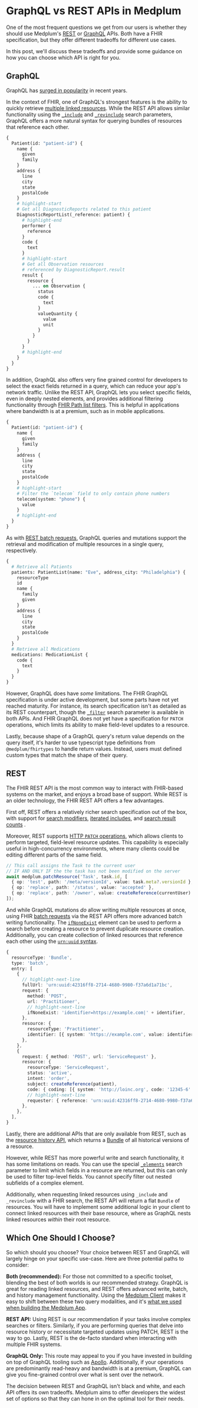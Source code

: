 # GraphQL vs REST APIs in Medplum

One of the most frequent questions we get from our users is whether they should use Medplum's [REST](http://hl7.org/fhir/R4/http.html) or [GraphQL](https://www.medplum.com/docs/graphql) APIs. Both have a FHIR specification, but they offer different tradeoffs for different use cases.

In this post, we'll discuss these tradeoffs and provide some guidance on how you can choose which API is right for you.

## GraphQL

GraphQL has [surged in popularity](https://devops.com/key-findings-from-the-2022-state-of-graphql-report/#:~:text=GraphQL%2C%20the%20open%20source%20query,the%20specific%20client%20at%20hand.) in recent years.

In the context of FHIR, one of GraphQL's strongest features is the ability to quickly retrieve [multiple linked resources](/docs/graphql/basic-queries#resolving-nested-resources-with-the-resource-element). While the REST API allows similar functionality using the [`_include`](/docs/search/includes) and [`_revinclude`](/docs/search/includes) search parameters, GraphQL offers a more natural syntax for querying bundles of resources that reference each other.

```graphql
{
  Patient(id: "patient-id") {
    name {
      given
      family
    }
    address {
      line
      city
      state
      postalCode
    }
    # highlight-start
    # Get all DiagnosticReports related to this patient
    DiagnosticReportList(_reference: patient) {
      # highlight-end
      performer {
        reference
      }
      code {
        text
      }
      # highlight-start
      # Get all Observation resources
      # referenced by DiagnosticReport.result
      result {
        resource {
          ... on Observation {
            status
            code {
              text
            }
            valueQuantity {
              value
              unit
            }
          }
        }
      }
      # highlight-end
    }
  }
}
```

In addition, GraphQL also offers very fine grained control for developers to select the exact fields returned in a query, which can reduce your app's network traffic. Unlike the REST API, GraphQL lets you select specific fields, even in deeply nested elements, and provides additional filtering functionality through [FHIR Path list filters](/docs/graphql/basic-queries#filtering-lists-with-field-arguments). This is helpful in applications where bandwidth is at a premium, such as in mobile applications.

```graphql
{
  Patient(id: "patient-id") {
    name {
      given
      family
    }
    address {
      line
      city
      state
      postalCode
    }
    # highlight-start
    # Filter the `telecom` field to only contain phone numbers
    telecom(system: "phone") {
      value
    }
    # highlight-end
  }
}
```

As with [REST batch requests](http://hl7.org/fhir/R4/http.html#transaction), GraphQL queries and mutations support the retrieval and modification of multiple resources in a single query, respectively.

```graphql
{
  # Retrieve all Patients
  patients: PatientList(name: "Eve", address_city: "Philadelphia") {
    resourceType
    id
    name {
      family
      given
    }
    address {
      line
      city
      state
      postalCode
    }
  }
  # Retrieve all Medications
  medications: MedicationList {
    code {
      text
    }
  }
}
```

However, GraphQL does have _some_ limitations. The FHIR GraphQL specification is under active development, but some parts have not yet reached maturity. For instance, its search specification isn't as detailed as its REST counterpart, though the [`_filter`](http://hl7.org/fhir/R4/search.html) search parameter is available in both APIs. And FHIR GraphQL does not yet have a specification for `PATCH` operations, which limits its ability to make field-level updates to a resource.

Lastly, because shape of a GraphQL query's return value depends on the query itself, it's harder to use typescript type definitions from `@medplum/fhirtypes` to handle return values. Instead, users must defined custom types that match the shape of their query.

## REST

The FHIR REST API is the most common way to interact with FHIR-based systems on the market, and enjoys a broad base of support. While REST is an older technology, the FHIR REST API offers a few advantages.

First off, REST offers a relatively richer search specification out of the box, with support for [search modifiers](/docs/search/basic-search#search-modifiers), [iterated includes](/docs/search/includes#iterate-modifier), and [search result counts](/docs/search/paginated-search#getting-the-total-number-of-results-with-_total) .

Moreover, REST supports [HTTP `PATCH` operations](http://hl7.org/fhir/R4/http.html#patch), which allows clients to perform targeted, field-level resource updates. This capability is especially useful in high-concurrency environments, where many clients could be editing different parts of the same field.

```ts
// This call assigns the Task to the current user
// IF AND ONLY IF the the task has not been modified on the server
await medplum.patchResource('Task', task.id, [
  { op: 'test', path: '/meta/versionId', value: task.meta?.versionId },
  { op: 'replace', path: '/status', value: 'accepted' },
  { op: 'replace', path: '/owner', value: createReference(currentUser) },
]);
```

And while GraphQL mutations _do_ allow writing multiple resources at once, using FHIR [batch requests](http://hl7.org/fhir/R4/http.html#transaction) via the REST API offers more advanced batch writing functionality. The [`ifNoneExist`](http://hl7.org/fhir/R4/bundle-definitions.html#Bundle.entry.request.ifNoneExist) element can be used to perform a search before creating a resource to prevent duplicate resource creation. Additionally, you can create collection of linked resources that reference each other using the [`urn:uuid` syntax](http://hl7.org/fhir/R4/http.html#trules).

```ts
{
  resourceType: 'Bundle',
  type: 'batch',
  entry: [
    {
      // highlight-next-line
      fullUrl: 'urn:uuid:42316ff8-2714-4680-9980-f37a6d1a71bc',
      request: {
        method: 'POST',
        url: 'Practitioner',
        // highlight-next-line
        ifNoneExist: 'identifier=https://example.com|' + identifier,
      },
      resource: {
        resourceType: 'Practitioner',
        identifier: [{ system: 'https://example.com', value: identifier }],
      },
    },
    {
      request: { method: 'POST', url: 'ServiceRequest' },
      resource: {
        resourceType: 'ServiceRequest',
        status: 'active',
        intent: 'order',
        subject: createReference(patient),
        code: { coding: [{ system: 'http://loinc.org', code: '12345-6' }] },
        // highlight-next-line
        requester: { reference: 'urn:uuid:42316ff8-2714-4680-9980-f37a6d1a71bc' },
      },
    },
  ],
}
```

Lastly, there are additional APIs that are only available from REST, such as the [resource history API](http://hl7.org/fhir/R4/http.html#history), which returns a [Bundle](/docs/api/fhir/resources/bundle) of all historical versions of a resource.

However, while REST has more powerful write and search functionality, it has some limitations on reads. You can use the special [`_elements`](http://hl7.org/fhir/R4/search.html#elements) search parameter to limit which fields in a resource are returned, but this can only be used to filter top-level fields. You cannot specify filter out nested subfields of a complex element.

Additionally, when requesting linked resources using `_include` and `_revinclude` with a FHIR search, the REST API will return a flat `Bundle` of resources. You will have to implement some additional logic in your client to connect linked resources with their base resource, where as GraphQL nests linked resources _within_ their root resource.

## Which One Should I Choose?

So which should you choose? Your choice between REST and GraphQL will largely hinge on your specific use-case. Here are three potential paths to consider:

**Both (recommended):** For those not committed to a specific toolset, blending the best of both worlds is our recommended strategy. GraphQL is great for reading linked resources, and REST offers advanced write, batch, and history management functionality. Using the [Medplum Client](https://www.medplum.com/docs/sdk/classes/MedplumClient) makes it easy to shift between these two query modalities, and it's [what we used when building the Medplum App](https://github.com/medplum/medplum/blob/47d62035b20e4cda75beb5bc57e088583b388feb/packages/react/src/AppShell/HeaderSearchInput.tsx#L129-L198).

**REST API:** Using REST is our recommendation if your tasks involve complex searches or filters. Similarly, if you are performing queries that delve into resource history or necessitate targeted updates using PATCH, REST is the way to go. Lastly, REST is the de-facto standard when interacting with multiple FHIR systems.

**GraphQL Only:** This route may appeal to you if you have invested in building on top of GraphQL tooling such as [Apollo](https://www.apollographql.com/). Additionally, if your operations are predominantly read-heavy and bandwidth is at a premium, GraphQL can give you fine-grained control over what is sent over the network.

The decision between REST and GraphQL isn't black and white, and each API offers its own tradeoffs. Medplum aims to offer developers the widest set of options so that they can hone in on the optimal tool for their needs.
